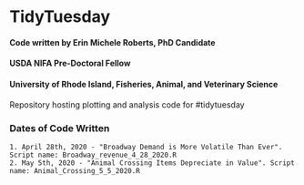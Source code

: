 # TidyTuesday
#### Code written by Erin Michele Roberts, PhD Candidate
#### USDA NIFA Pre-Doctoral Fellow
#### University of Rhode Island, Fisheries, Animal, and Veterinary Science

Repository hosting plotting and analysis code for #tidytuesday

### Dates of Code Written

	1. April 28th, 2020 - "Broadway Demand is More Volatile Than Ever". Script name: Broadway_revenue_4_28_2020.R
	2. May 5th, 2020 - "Animal Crossing Items Depreciate in Value". Script name: Animal_Crossing_5_5_2020.R
